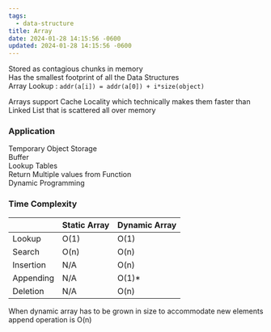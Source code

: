 ```yaml
---
tags:
  - data-structure
title: Array
date: 2024-01-28 14:15:56 -0600
updated: 2024-01-28 14:15:56 -0600
---
```


Stored as contagious chunks in memory  
Has the smallest footprint of all the Data Structures  
Array Lookup : `addr(a[i]) = addr(a[0]) + i*size(object)`

Arrays support Cache Locality which technically makes them faster than Linked List that is scattered all over memory

### Application

Temporary Object Storage  
Buffer  
Lookup Tables  
Return Multiple values from Function  
Dynamic Programming

### Time Complexity

|           | Static Array | Dynamic Array |
| --------- | ------------ | ------------- |
| Lookup    | O(1)         | O(1)          |
| Search    | O(n)         | O(n)          |
| Insertion | N/A          | O(n)          |
| Appending | N/A          | O(1)\*        |
| Deletion  | N/A          | O(n)          |

When dynamic array has to be grown in size to accommodate new elements append operation is O(n)
